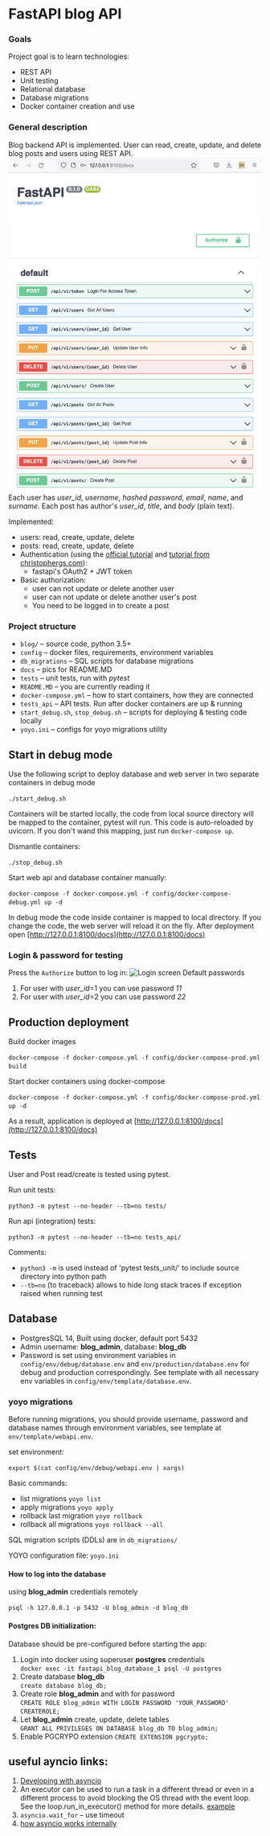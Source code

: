 # FastAPI blog API
### Goals
Project goal is to learn technologies:
* REST API
* Unit testing
* Relational database
* Database migrations
* Docker container creation and use

### General description
Blog backend API is implemented.
User can read, create, update, and delete blog posts and users using REST API.
![API screenshot](docs/api_screen.png "screenshot of API docs generated by FastAPI")
Each user has *user_id*, *username*, *hashed password*, *email*, *name*, and *surname*. Each post has author's *user_id*, *title*, and *body* (plain text).

Implemented:
* users: read, create, update, delete
* posts: read, create, update, delete
* Authentication (using the [official tutorial](https://fastapi.tiangolo.com/tutorial/security/oauth2-jwt/)
and [tutorial from christophergs.com](https://christophergs.com/tutorials/ultimate-fastapi-tutorial-pt-10-auth-jwt/)):
  * fastapi's OAuth2 + JWT token
* Basic authorization:
  * user can not update or delete another user
  * user can not update or delete another user's post
  * You need to be logged in to create a post

### Project structure

* ```blog/``` – source code, python 3.5+ 
* ```config``` – docker files, requirements, environment variables
* ```db_migrations``` – SQL scripts for database migrations
* ```docs``` – pics for README.MD
* ```tests``` – unit tests, run with *pytest*
* ```README.MD``` – you are currently reading it
* ```docker-compose.yml``` – how to start containers, how they are connected
* ```tests_api``` – API tests. Run after docker containers are up & running
* ```start_debug.sh```, ```stop_debug.sh``` – scripts for deploying & testing code locally
* ```yoyo.ini``` – configs for yoyo migrations utility

## Start in debug mode
Use the following script to deploy database and web server in two separate containers in debug mode

```./start_debug.sh```

Containers will be started locally, the code from local source directory will be mapped to the container, pytest will run.
This code is auto-reloaded by uvicorn.
If you don't wand this mapping, just run ```docker-compose up```.

Dismantle containers:

```./stop_debug.sh```

Start web api and database container manually:

```docker-compose -f docker-compose.yml -f config/docker-compose-debug.yml up -d```

In debug mode the code inside container is mapped to local directory.
If you change the code, the web server will reload it on the fly.
After deployment open [http://127.0.0.1:8100/docs](http://127.0.0.1:8100/docs)

### Login & password for testing
Press the ``Authorize`` button to log in:
![Login screen](docs/authentication_screen.png "Press the ``Authorize`` button to log in")
Default passwords
1. For user with *user_id*=1 you can use password *11*
2. For user with *user_id*=2 you can use password *22*


## Production deployment

Build docker images

```docker-compose -f docker-compose.yml -f config/docker-compose-prod.yml build```

Start docker containers using docker-compose

```docker-compose -f docker-compose.yml -f config/docker-compose-prod.yml up -d```

As a result, application is deployed at [http://127.0.0.1:8100/docs](http://127.0.0.1:8100/docs)

## Tests

User and Post read/create is tested using pytest.

Run unit tests:

```python3 -m pytest --no-header --tb=no tests/```

Run api (integration) tests:

```python3 -m pytest --no-header --tb=no tests_api/```

Comments:
* ```python3 -m``` is used instead of 'pytest tests_unit/' to include source directory into python path
* ```--tb=no```  (to traceback) allows to hide long stack traces if exception raised when running test

## Database

* PostgresSQL 14, Built using docker, default port 5432
* Admin username: **blog_admin**, database: **blog_db** 
* Password is set using environment variables in ```config/env/debug/database.env``` and ```env/production/database.env``` for debug and production correspondingly.
See template with all necessary env variables in ```config/env/template/database.env```. 

### yoyo migrations

Before running migrations, you should provide username, password and database names through environment variables, see template at ```env/template/webapi.env```.

set environment:

```export $(cat config/env/debug/webapi.env | xargs)```

Basic commands:
* list migrations ```yoyo list```
* apply migrations ```yoyo apply```
* rollback last migration ```yoyo rollback```
* rollback all migrations ```yoyo rollback --all```

SQL migration scripts (DDLs) are in ```db_migrations/```

YOYO configuration file: ``yoyo.ini``

#### How to log into the database
using **blog_admin** credentials remotely

``psql -h 127.0.0.1 -p 5432 -U blog_admin -d blog_db``

#### Postgres DB initialization:
Database should be pre-configured before starting the app:
1. Login into docker using superuser **postgres** credentials  
```docker exec -it fastapi_blog_database_1 psql -U postgres```
2. Create database **blog_db**  
```create database blog_db;```<br/>
3. Create role **blog_admin** and with for password  
```CREATE ROLE blog_admin WITH LOGIN PASSWORD 'YOUR_PASSWORD' CREATEROLE;```
4. Let **blog_admin** create, update, delete tables   
```GRANT ALL PRIVILEGES ON DATABASE blog_db TO blog_admin;```
5. Enable PGCRYPO extension
```CREATE EXTENSION pgcrypto;```

## useful ayncio links:
1. [Developing with asyncio](https://docs.python.org/3/library/asyncio-dev.html#developing-with-asyncio)
2. An executor can be used to run a task in a different thread or even in a different process to avoid blocking the OS thread with the event loop. See the loop.run_in_executor() method for more details.
[example](https://docs.python.org/3/library/asyncio-eventloop.html#asyncio.loop.run_in_executor)
3. ```asyncio.wait_for``` – use timeout
4. [how asyncio works internally](https://tenthousandmeters.com/blog/python-behind-the-scenes-12-how-asyncawait-works-in-python/)